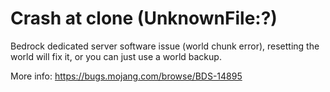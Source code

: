 # Crash at clone (UnknownFile:?)

Bedrock dedicated server software issue (world chunk error), resetting the world will fix it, or you can just use a world backup.

More info: https://bugs.mojang.com/browse/BDS-14895